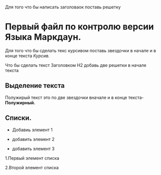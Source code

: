  Для того что бы написать заголоваок поставь решетку
 
 # Первый файл по контролю версии Языка Маркдаун.


Для того что бы сделать текс курсивом поставь звездочки в начале и в конце текста *Курсив.*

Что бы сделать текст Заголовком H2 добавь две решетки в начале текста
## Выделение текста

 Полужирый текст это по две звездочки вначале и в конце текста- **Полужирный.**

## Списки.

* Добавиь элемент 1

* добавить элемент 2

* добавить элемент 3

1.Первый элемент списка

2.Второй элемент списка 

